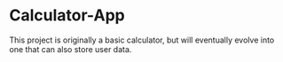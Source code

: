 # Calculator-App
This project is originally a basic calculator, but will eventually evolve into one that can also store user data.
